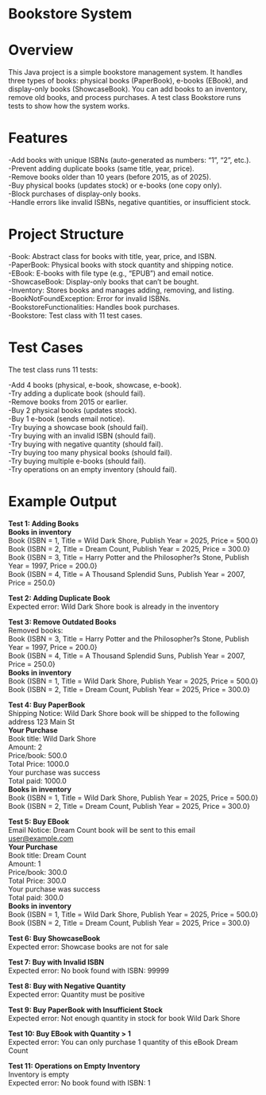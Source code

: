 # Bookstore System
# Overview
This Java project is a simple bookstore management system. It handles three types of books: physical books (PaperBook), e-books (EBook), and display-only books (ShowcaseBook). You can add books to an inventory, remove old books, and process purchases. A test class Bookstore runs tests to show how the system works.

# Features

-Add books with unique ISBNs (auto-generated as numbers: “1”, “2”, etc.).<br>
-Prevent adding duplicate books (same title, year, price).<br>
-Remove books older than 10 years (before 2015, as of 2025).<br>
-Buy physical books (updates stock) or e-books (one copy only).<br>
-Block purchases of display-only books.<br>
-Handle errors like invalid ISBNs, negative quantities, or insufficient stock.<br>

# Project Structure

-Book: Abstract class for books with title, year, price, and ISBN.<br>
-PaperBook: Physical books with stock quantity and shipping notice.<br>
-EBook: E-books with file type (e.g., “EPUB”) and email notice.<br>
-ShowcaseBook: Display-only books that can’t be bought.<br>
-Inventory: Stores books and manages adding, removing, and listing.<br>
-BookNotFoundException: Error for invalid ISBNs.<br>
-BookstoreFunctionalities: Handles book purchases.<br>
-Bookstore: Test class with 11 test cases.<br>

# Test Cases
The test class runs 11 tests:

-Add 4 books (physical, e-book, showcase, e-book).<br>
-Try adding a duplicate book (should fail).<br>
-Remove books from 2015 or earlier.<br>
-Buy 2 physical books (updates stock).<br>
-Buy 1 e-book (sends email notice).<br>
-Try buying a showcase book (should fail).<br>
-Try buying with an invalid ISBN (should fail).<br>
-Try buying with negative quantity (should fail).<br>
-Try buying too many physical books (should fail).<br>
-Try buying multiple e-books (should fail).<br>
-Try operations on an empty inventory (should fail).<br>

# Example Output

**Test 1: Adding Books**<br>
**Books in inventory**<br>
Book {ISBN = 1, Title = Wild Dark Shore, Publish Year = 2025, Price = 500.0}<br>
Book {ISBN = 2, Title = Dream Count, Publish Year = 2025, Price = 300.0}<br>
Book {ISBN = 3, Title = Harry Potter and the Philosopher?s Stone, Publish Year = 1997, Price = 200.0}<br>
Book {ISBN = 4, Title = A Thousand Splendid Suns, Publish Year = 2007, Price = 250.0}<br>

**Test 2: Adding Duplicate Book**<br>
Expected error: Wild Dark Shore book is already in the inventory<br>

**Test 3: Remove Outdated Books**<br>
Removed books:<br>
Book {ISBN = 3, Title = Harry Potter and the Philosopher?s Stone, Publish Year = 1997, Price = 200.0}<br>
Book {ISBN = 4, Title = A Thousand Splendid Suns, Publish Year = 2007, Price = 250.0}<br>
**Books in inventory**<br>
Book {ISBN = 1, Title = Wild Dark Shore, Publish Year = 2025, Price = 500.0}<br>
Book {ISBN = 2, Title = Dream Count, Publish Year = 2025, Price = 300.0}<br>

**Test 4: Buy PaperBook**<br>
Shipping Notice: Wild Dark Shore book will be shipped to the following address 123 Main St <br>
**Your Purchase** <br>
Book title: Wild Dark Shore<br>
Amount: 2<br>
Price/book: 500.0<br>
Total Price: 1000.0<br>
Your purchase was success<br>
Total paid: 1000.0<br>
**Books in inventory**<br>
Book {ISBN = 1, Title = Wild Dark Shore, Publish Year = 2025, Price = 500.0}<br>
Book {ISBN = 2, Title = Dream Count, Publish Year = 2025, Price = 300.0}<br>

**Test 5: Buy EBook**<br>
Email Notice: Dream Count book will be sent to this email user@example.com<br>
**Your Purchase**<br>
Book title: Dream Count<br>
Amount: 1<br>
Price/book: 300.0<br>
Total Price: 300.0<br>
Your purchase was success<br>
Total paid: 300.0<br>
**Books in inventory**<br>
Book {ISBN = 1, Title = Wild Dark Shore, Publish Year = 2025, Price = 500.0}<br>
Book {ISBN = 2, Title = Dream Count, Publish Year = 2025, Price = 300.0}<br>

**Test 6: Buy ShowcaseBook**<br>
Expected error: Showcase books are not for sale<br>

**Test 7: Buy with Invalid ISBN**<br>
Expected error: No book found with ISBN: 99999<br>

**Test 8: Buy with Negative Quantity**<br>
Expected error: Quantity must be positive<br>

**Test 9: Buy PaperBook with Insufficient Stock**<br>
Expected error: Not enough quantity in stock for book Wild Dark Shore<br>

**Test 10: Buy EBook with Quantity > 1**<br>
Expected error: You can only purchase 1 quantity of this eBook Dream Count<br>

**Test 11: Operations on Empty Inventory**<br>
Inventory is empty<br>
Expected error: No book found with ISBN: 1<br>
